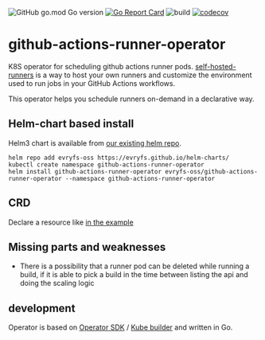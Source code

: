 ![GitHub go.mod Go version](https://img.shields.io/github/go-mod/go-version/evryfs/github-actions-runner-operator)
[![Go Report Card](https://goreportcard.com/badge/github.com/evryfs/github-actions-runner-operator)](https://goreportcard.com/report/github.com/evryfs/github-actions-runner-operator)
![build](https://github.com/evryfs/github-actions-runner-operator/workflows/build/badge.svg?branch=master)
[![codecov](https://codecov.io/gh/evryfs/github-actions-runner-operator/branch/master/graph/badge.svg)](https://codecov.io/gh/evryfs/github-actions-runner-operator)

# github-actions-runner-operator

K8S operator for scheduling github actions runner pods.
[self-hosted-runners](https://help.github.com/en/actions/hosting-your-own-runners/about-self-hosted-runners)
is a way to host your own runners and customize the environment used to run jobs in your GitHub Actions workflows.

This operator helps you schedule runners on-demand in a declarative way.

## Helm-chart based install

Helm3 chart is available from [our existing helm repo](https://github.com/evryfs/helm-charts).

```shell script
helm repo add evryfs-oss https://evryfs.github.io/helm-charts/
kubectl create namespace github-actions-runner-operator
helm install github-actions-runner-operator evryfs-oss/github-actions-runner-operator --namespace github-actions-runner-operator
```

## CRD

Declare a resource like [in the example](config/samples/garo_v1alpha1_githubactionrunner.yaml)

## Missing parts and weaknesses

* There is a possibility that a runner pod can be deleted while running a build, 
  if it is able to pick a build in the time between listing the api and doing the scaling logic
  
## development

Operator is based on [Operator SDK](https://github.com/operator-framework/operator-sdk) / [Kube builder](https://github.com/kubernetes-sigs/kubebuilder) and written in Go.
